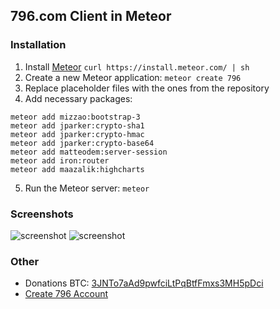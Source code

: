 ## 796.com Client in Meteor

### Installation

1. Install [Meteor](https://www.meteor.com) `curl https://install.meteor.com/ | sh`
2. Create a new Meteor application: `meteor create 796`
3. Replace placeholder files with the ones from the repository
4. Add necessary packages:

```
meteor add mizzao:bootstrap-3
meteor add jparker:crypto-sha1
meteor add jparker:crypto-hmac
meteor add jparker:crypto-base64
meteor add matteodem:server-session
meteor add iron:router
meteor add maazalik:highcharts
```

5. Run the Meteor server: `meteor`

### Screenshots

![screenshot](https://dl.dropboxusercontent.com/u/1127246/796plus-screen-1.png)
![screenshot](https://dl.dropboxusercontent.com/u/1127246/796plus-screen-2.png)

### Other

* Donations BTC: [3JNTo7aAd9pwfciLtPqBtfFmxs3MH5pDci](http://btc.blockr.io/address/info/3JNTo7aAd9pwfciLtPqBtfFmxs3MH5pDci)
* [Create 796 Account](https://796.com/invite/do/134907)
